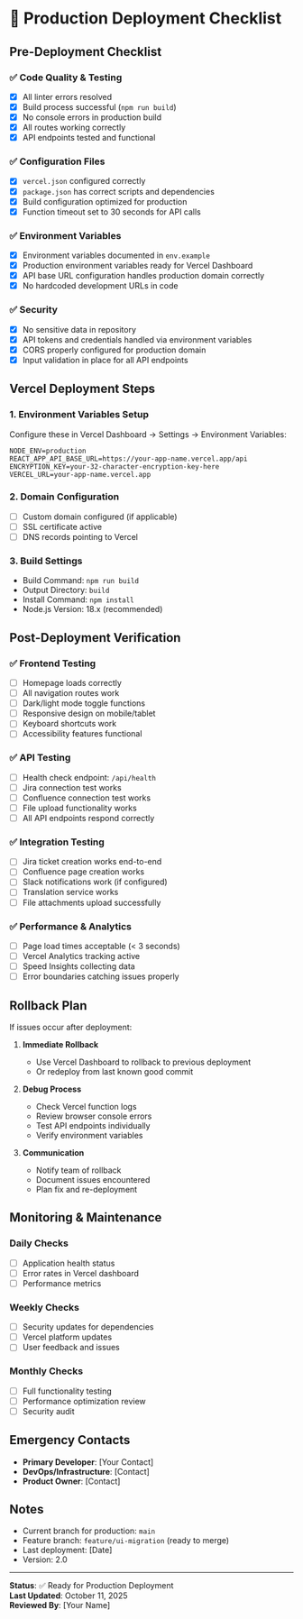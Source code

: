 # 🚀 Production Deployment Checklist

## Pre-Deployment Checklist

### ✅ Code Quality & Testing
- [x] All linter errors resolved
- [x] Build process successful (`npm run build`)
- [x] No console errors in production build
- [x] All routes working correctly
- [x] API endpoints tested and functional

### ✅ Configuration Files
- [x] `vercel.json` configured correctly
- [x] `package.json` has correct scripts and dependencies
- [x] Build configuration optimized for production
- [x] Function timeout set to 30 seconds for API calls

### ✅ Environment Variables
- [x] Environment variables documented in `env.example`
- [x] Production environment variables ready for Vercel Dashboard
- [x] API base URL configuration handles production domain correctly
- [x] No hardcoded development URLs in code

### ✅ Security
- [x] No sensitive data in repository
- [x] API tokens and credentials handled via environment variables
- [x] CORS properly configured for production domain
- [x] Input validation in place for all API endpoints

## Vercel Deployment Steps

### 1. Environment Variables Setup
Configure these in Vercel Dashboard → Settings → Environment Variables:

```
NODE_ENV=production
REACT_APP_API_BASE_URL=https://your-app-name.vercel.app/api
ENCRYPTION_KEY=your-32-character-encryption-key-here
VERCEL_URL=your-app-name.vercel.app
```

### 2. Domain Configuration
- [ ] Custom domain configured (if applicable)
- [ ] SSL certificate active
- [ ] DNS records pointing to Vercel

### 3. Build Settings
- Build Command: `npm run build`
- Output Directory: `build`
- Install Command: `npm install`
- Node.js Version: 18.x (recommended)

## Post-Deployment Verification

### ✅ Frontend Testing
- [ ] Homepage loads correctly
- [ ] All navigation routes work
- [ ] Dark/light mode toggle functions
- [ ] Responsive design on mobile/tablet
- [ ] Keyboard shortcuts work
- [ ] Accessibility features functional

### ✅ API Testing
- [ ] Health check endpoint: `/api/health`
- [ ] Jira connection test works
- [ ] Confluence connection test works
- [ ] File upload functionality works
- [ ] All API endpoints respond correctly

### ✅ Integration Testing
- [ ] Jira ticket creation works end-to-end
- [ ] Confluence page creation works
- [ ] Slack notifications work (if configured)
- [ ] Translation service works
- [ ] File attachments upload successfully

### ✅ Performance & Analytics
- [ ] Page load times acceptable (< 3 seconds)
- [ ] Vercel Analytics tracking active
- [ ] Speed Insights collecting data
- [ ] Error boundaries catching issues properly

## Rollback Plan

If issues occur after deployment:

1. **Immediate Rollback**
   - Use Vercel Dashboard to rollback to previous deployment
   - Or redeploy from last known good commit

2. **Debug Process**
   - Check Vercel function logs
   - Review browser console errors
   - Test API endpoints individually
   - Verify environment variables

3. **Communication**
   - Notify team of rollback
   - Document issues encountered
   - Plan fix and re-deployment

## Monitoring & Maintenance

### Daily Checks
- [ ] Application health status
- [ ] Error rates in Vercel dashboard
- [ ] Performance metrics

### Weekly Checks
- [ ] Security updates for dependencies
- [ ] Vercel platform updates
- [ ] User feedback and issues

### Monthly Checks
- [ ] Full functionality testing
- [ ] Performance optimization review
- [ ] Security audit

## Emergency Contacts

- **Primary Developer**: [Your Contact]
- **DevOps/Infrastructure**: [Contact]
- **Product Owner**: [Contact]

## Notes

- Current branch for production: `main`
- Feature branch: `feature/ui-migration` (ready to merge)
- Last deployment: [Date]
- Version: 2.0

---

**Status**: ✅ Ready for Production Deployment  
**Last Updated**: October 11, 2025  
**Reviewed By**: [Your Name]
